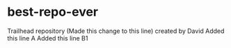 # best-repo-ever
Trailhead repository (Made this change to this line) created by David
Added this line A
Added this line B1